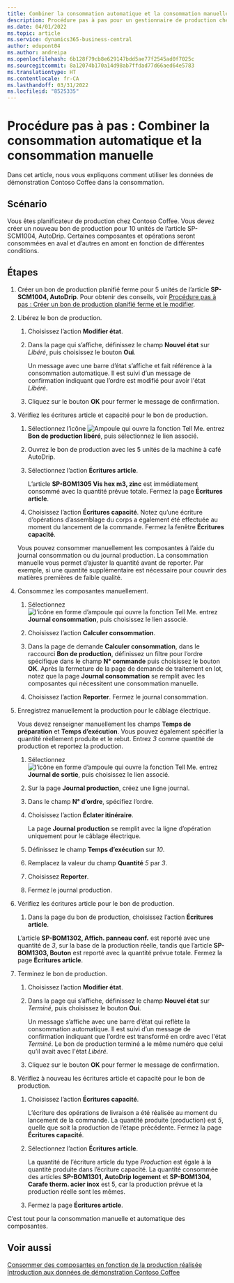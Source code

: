 ```yaml
---
title: Combiner la consommation automatique et la consommation manuelle
description: Procédure pas à pas pour un gestionnaire de production chez Contoso Coffee qui souhaite combiner la consommation automatique et et la consommation manuelle.
ms.date: 04/01/2022
ms.topic: article
ms.service: dynamics365-business-central
author: edupont04
ms.author: andreipa
ms.openlocfilehash: 6b128f79cb8e629147bdd5ae77f2545ad0f7025c
ms.sourcegitcommit: 8a12074b170a14d98ab7ffdad77d66aed64e5783
ms.translationtype: HT
ms.contentlocale: fr-CA
ms.lasthandoff: 03/31/2022
ms.locfileid: "8525335"
---
```

# <a name="walkthrough-combine-automatic-and-manual-flushing"></a>Procédure pas à pas : Combiner la consommation automatique et la consommation manuelle

Dans cet article, nous vous expliquons comment utiliser les données de démonstration Contoso Coffee dans la consommation.  

## <a name="scenario"></a>Scénario

Vous êtes planificateur de production chez Contoso Coffee. Vous devez créer un nouveau bon de production pour 10 unités de l’article SP-SCM1004, AutoDrip. Certaines composantes et opérations seront consommées en aval et d’autres en amont en fonction de différentes conditions.

## <a name="steps"></a>Étapes

1. Créer un bon de production planifié ferme pour 5 unités de l’article **SP-SCM1004, AutoDrip**. Pour obtenir des conseils, voir [Procédure pas à pas : Créer un bon de production planifié ferme et le modifier](create-firm-planned-production-order-change.md).  

2. Libérez le bon de production.

    1. Choisissez l’action **Modifier état**.  

    2. Dans la page qui s’affiche, définissez le champ **Nouvel état** sur *Libéré*, puis choisissez le bouton **Oui**.  

        Un message avec une barre d’état s’affiche et fait référence à la consommation automatique. Il est suivi d’un message de confirmation indiquant que l’ordre est modifié pour avoir l'état *Libéré*.  

    3. Cliquez sur le bouton **OK** pour fermer le message de confirmation.

3. Vérifiez les écritures article et capacité pour le bon de production.

    1. Sélectionnez l’icône ![Ampoule qui ouvre la fonction Tell Me.](../media/ui-search/search_small.png "Dites-moi ce que vous voulez faire") entrez **Bon de production libéré**, puis sélectionnez le lien associé.  

    2. Ouvrez le bon de production avec les 5 unités de la machine à café AutoDrip.  

    3. Sélectionnez l’action **Écritures article**.  

        L’article **SP-BOM1305 Vis hex m3, zinc** est immédiatement consommé avec la quantité prévue totale. Fermez la page **Écritures article**.  

    4. Choisissez l’action **Écritures capacité**.  Notez qu’une écriture d’opérations d’assemblage du corps a également été effectuée au moment du lancement de la commande. Fermez la fenêtre **Écritures capacité**.

    Vous pouvez consommer manuellement les composantes à l’aide du journal consommation ou du journal production. La consommation manuelle vous permet d’ajuster la quantité avant de reporter. Par exemple, si une quantité supplémentaire est nécessaire pour couvrir des matières premières de faible qualité.
4. Consommez les composantes manuellement.  
    1. Sélectionnez ![l’icône en forme d’ampoule qui ouvre la fonction Tell Me.](../media/ui-search/search_small.png "Dites-moi ce que vous voulez faire") entrez **Journal consommation**, puis choisissez le lien associé.  

    2. Choisissez l’action **Calculer consommation**.  

    3. Dans la page de demande **Calculer consommation**, dans le raccourci **Bon de production**, définissez un filtre pour l’ordre spécifique dans le champ **N° commande** puis choisissez le bouton **OK**. Après la fermeture de la page de demande de traitement en lot, notez que la page **Journal consommation** se remplit avec les composantes qui nécessitent une consommation manuelle.

    4. Choisissez l’action **Reporter**. Fermez le journal consommation.

5. Enregistrez manuellement la production pour le câblage électrique.  

    Vous devez renseigner manuellement les champs **Temps de préparation** et **Temps d’exécution**. Vous pouvez également spécifier la quantité réellement produite et le rebut. Entrez *3* comme quantité de production et reportez la production.

    1. Sélectionnez ![l’icône en forme d’ampoule qui ouvre la fonction Tell Me.](../media/ui-search/search_small.png "Dites-moi ce que vous voulez faire") entrez **Journal de sortie**, puis choisissez le lien associé.  

    2. Sur la page **Journal production**, créez une ligne journal.  

    3. Dans le champ **N° d’ordre**, spécifiez l’ordre.  

    4. Choisissez l’action **Éclater itinéraire**.  

        La page **Journal production** se remplit avec la ligne d’opération uniquement pour le câblage électrique.

    5. Définissez le champ **Temps d’exécution** sur *10*.  

    6. Remplacez la valeur du champ **Quantité** *5* par *3*.

    7. Choisissez **Reporter**.  
    8. Fermez le journal production.

6. Vérifiez les écritures article pour le bon de production.

    1. Dans la page du bon de production, choisissez l’action **Écritures article**.  

    L’article **SP-BOM1302, Affich. panneau conf.** est reporté avec une quantité de *3*, sur la base de la production réelle, tandis que l’article **SP-BOM1303, Bouton** est reporté avec la quantité prévue totale. Fermez la page **Écritures article**.

7. Terminez le bon de production.  

    1. Choisissez l’action **Modifier état**.
    2. Dans la page qui s’affiche, définissez le champ **Nouvel état** sur *Terminé*, puis choisissez le bouton **Oui**.  

        Un message s’affiche avec une barre d’état qui reflète la consommation automatique. Il est suivi d’un message de confirmation indiquant que l’ordre est transformé en ordre avec l'état *Terminé*. Le bon de production terminé a le même numéro que celui qu’il avait avec l'état *Libéré*.
    3. Cliquez sur le bouton **OK** pour fermer le message de confirmation.

8. Vérifiez à nouveau les écritures article et capacité pour le bon de production.

    1. Choisissez l’action **Écritures capacité**.  

        L’écriture des opérations de livraison a été réalisée au moment du lancement de la commande. La quantité produite (production) est *5*, quelle que soit la production de l’étape précédente. Fermez la page **Écritures capacité**.

    2. Sélectionnez l’action **Écritures article**.  

        La quantité de l’écriture article du type *Production* est égale à la quantité produite dans l’écriture capacité. La quantité consommée des articles **SP-BOM1301, AutoDrip logement** et **SP-BOM1304, Carafe therm. acier inox** est 5, car la production prévue et la production réelle sont les mêmes. 

    3. Fermez la page **Écritures article**.  

C’est tout pour la consommation manuelle et automatique des composantes.

## <a name="see-also"></a>Voir aussi

[Consommer des composantes en fonction de la production réalisée](../production-how-to-flush-components-according-to-operation-output.md)  
[Introduction aux données de démonstration Contoso Coffee](contoso-coffee-intro.md)  
